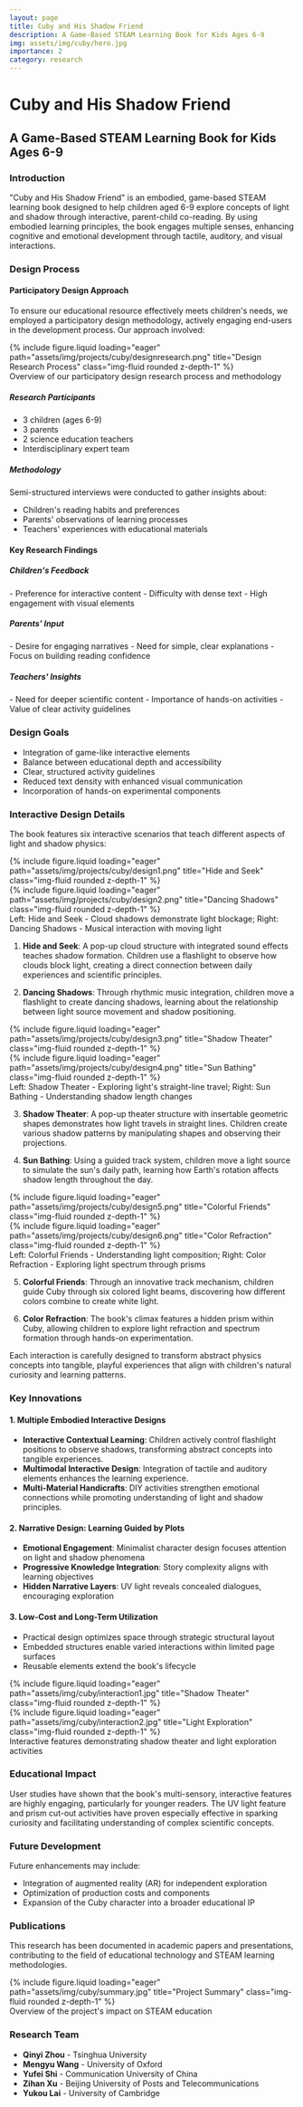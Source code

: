 ```yaml
---
layout: page
title: Cuby and His Shadow Friend
description: A Game-Based STEAM Learning Book for Kids Ages 6-9
img: assets/img/cuby/hero.jpg
importance: 2
category: research
---
```


# Cuby and His Shadow Friend
## A Game-Based STEAM Learning Book for Kids Ages 6-9

### Introduction

"Cuby and His Shadow Friend" is an embodied, game-based STEAM learning book designed to help children aged 6-9 explore concepts of light and shadow through interactive, parent-child co-reading. By using embodied learning principles, the book engages multiple senses, enhancing cognitive and emotional development through tactile, auditory, and visual interactions.


### Design Process

#### Participatory Design Approach

To ensure our educational resource effectively meets children's needs, we employed a participatory design methodology, actively engaging end-users in the development process. Our approach involved:

<div class="row">
    <div class="col-sm mt-3 mt-md-0">
        {% include figure.liquid loading="eager" path="assets/img/projects/cuby/designresearch.png" title="Design Research Process" class="img-fluid rounded z-depth-1" %}
    </div>
</div>
<div class="caption">
    Overview of our participatory design research process and methodology
</div>

##### Research Participants
- 3 children (ages 6-9)
- 3 parents
- 2 science education teachers
- Interdisciplinary expert team

##### Methodology
Semi-structured interviews were conducted to gather insights about:
- Children's reading habits and preferences
- Parents' observations of learning processes
- Teachers' experiences with educational materials

#### Key Research Findings

<div class="row">
    <div class="col-sm-4">
        <div class="card">
            <div class="card-body">
                <h5>Children's Feedback</h5>
                - Preference for interactive content
                - Difficulty with dense text
                - High engagement with visual elements
            </div>
        </div>
    </div>
    <div class="col-sm-4">
        <div class="card">
            <div class="card-body">
                <h5>Parents' Input</h5>
                - Desire for engaging narratives
                - Need for simple, clear explanations
                - Focus on building reading confidence
            </div>
        </div>
    </div>
    <div class="col-sm-4">
        <div class="card">
            <div class="card-body">
                <h5>Teachers' Insights</h5>
                - Need for deeper scientific content
                - Importance of hands-on activities
                - Value of clear activity guidelines
            </div>
        </div>
    </div>
</div>

### Design Goals
- Integration of game-like interactive elements
- Balance between educational depth and accessibility
- Clear, structured activity guidelines
- Reduced text density with enhanced visual communication
- Incorporation of hands-on experimental components


### Interactive Design Details

The book features six interactive scenarios that teach different aspects of light and shadow physics:

<div class="row">
    <div class="col-sm mt-3 mt-md-0">
        {% include figure.liquid loading="eager" path="assets/img/projects/cuby/design1.png" title="Hide and Seek" class="img-fluid rounded z-depth-1" %}
    </div>
    <div class="col-sm mt-3 mt-md-0">
        {% include figure.liquid loading="eager" path="assets/img/projects/cuby/design2.png" title="Dancing Shadows" class="img-fluid rounded z-depth-1" %}
    </div>
</div>
<div class="caption">
    Left: Hide and Seek - Cloud shadows demonstrate light blockage; Right: Dancing Shadows - Musical interaction with moving light
</div>

1. **Hide and Seek**: A pop-up cloud structure with integrated sound effects teaches shadow formation. Children use a flashlight to observe how clouds block light, creating a direct connection between daily experiences and scientific principles.

2. **Dancing Shadows**: Through rhythmic music integration, children move a flashlight to create dancing shadows, learning about the relationship between light source movement and shadow positioning.

<div class="row">
    <div class="col-sm mt-3 mt-md-0">
        {% include figure.liquid loading="eager" path="assets/img/projects/cuby/design3.png" title="Shadow Theater" class="img-fluid rounded z-depth-1" %}
    </div>
    <div class="col-sm mt-3 mt-md-0">
        {% include figure.liquid loading="eager" path="assets/img/projects/cuby/design4.png" title="Sun Bathing" class="img-fluid rounded z-depth-1" %}
    </div>
</div>
<div class="caption">
    Left: Shadow Theater - Exploring light's straight-line travel; Right: Sun Bathing - Understanding shadow length changes
</div>

3. **Shadow Theater**: A pop-up theater structure with insertable geometric shapes demonstrates how light travels in straight lines. Children create various shadow patterns by manipulating shapes and observing their projections.

4. **Sun Bathing**: Using a guided track system, children move a light source to simulate the sun's daily path, learning how Earth's rotation affects shadow length throughout the day.

<div class="row">
    <div class="col-sm mt-3 mt-md-0">
        {% include figure.liquid loading="eager" path="assets/img/projects/cuby/design5.png" title="Colorful Friends" class="img-fluid rounded z-depth-1" %}
    </div>
    <div class="col-sm mt-3 mt-md-0">
        {% include figure.liquid loading="eager" path="assets/img/projects/cuby/design6.png" title="Color Refraction" class="img-fluid rounded z-depth-1" %}
    </div>
</div>
<div class="caption">
    Left: Colorful Friends - Understanding light composition; Right: Color Refraction - Exploring light spectrum through prisms
</div>

5. **Colorful Friends**: Through an innovative track mechanism, children guide Cuby through six colored light beams, discovering how different colors combine to create white light.

6. **Color Refraction**: The book's climax features a hidden prism within Cuby, allowing children to explore light refraction and spectrum formation through hands-on experimentation.

Each interaction is carefully designed to transform abstract physics concepts into tangible, playful experiences that align with children's natural curiosity and learning patterns.


### Key Innovations

#### 1. Multiple Embodied Interactive Designs
- **Interactive Contextual Learning**: Children actively control flashlight positions to observe shadows, transforming abstract concepts into tangible experiences.
- **Multimodal Interactive Design**: Integration of tactile and auditory elements enhances the learning experience.
- **Multi-Material Handicrafts**: DIY activities strengthen emotional connections while promoting understanding of light and shadow principles.

#### 2. Narrative Design: Learning Guided by Plots
- **Emotional Engagement**: Minimalist character design focuses attention on light and shadow phenomena
- **Progressive Knowledge Integration**: Story complexity aligns with learning objectives
- **Hidden Narrative Layers**: UV light reveals concealed dialogues, encouraging exploration

#### 3. Low-Cost and Long-Term Utilization
- Practical design optimizes space through strategic structural layout
- Embedded structures enable varied interactions within limited page surfaces
- Reusable elements extend the book's lifecycle

<div class="row">
    <div class="col-sm mt-3 mt-md-0">
        {% include figure.liquid loading="eager" path="assets/img/cuby/interaction1.jpg" title="Shadow Theater" class="img-fluid rounded z-depth-1" %}
    </div>
    <div class="col-sm mt-3 mt-md-0">
        {% include figure.liquid loading="eager" path="assets/img/cuby/interaction2.jpg" title="Light Exploration" class="img-fluid rounded z-depth-1" %}
    </div>
</div>
<div class="caption">
    Interactive features demonstrating shadow theater and light exploration activities
</div>

### Educational Impact

User studies have shown that the book's multi-sensory, interactive features are highly engaging, particularly for younger readers. The UV light feature and prism cut-out activities have proven especially effective in sparking curiosity and facilitating understanding of complex scientific concepts.

### Future Development

Future enhancements may include:
- Integration of augmented reality (AR) for independent exploration
- Optimization of production costs and components
- Expansion of the Cuby character into a broader educational IP

### Publications
This research has been documented in academic papers and presentations, contributing to the field of educational technology and STEAM learning methodologies.

<div class="row">
    <div class="col-sm-12 mt-3 mt-md-0">
        {% include figure.liquid loading="eager" path="assets/img/cuby/summary.jpg" title="Project Summary" class="img-fluid rounded z-depth-1" %}
    </div>
</div>
<div class="caption">
    Overview of the project's impact on STEAM education
</div>


### Research Team
- **Qinyi Zhou** - Tsinghua University
- **Mengyu Wang** - University of Oxford
- **Yufei Shi** - Communication University of China
- **Zihan Xu** - Beijing University of Posts and Telecommunications
- **Yukou Lai** - University of Cambridge